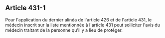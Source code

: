 Article 431-1
----
Pour l'application du dernier alinéa de l'article 426 et de l'article 431, le
médecin inscrit sur la liste mentionnée à l'article 431 peut solliciter l'avis
du médecin traitant de la personne qu'il y a lieu de protéger.
